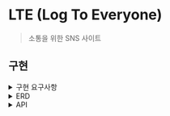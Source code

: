 # LTE (Log To Everyone)

> 소통을 위한 SNS 사이트

## 구현

<details>
<summary>구현 요구사항</summary>

## 1. 인증 방식

- Spring Security 기반의 JWT 인증 방식을 채택한다.
- AccessToken + Refresh Token을 사용한 인증 방식을 채택한다.
- Token 에는 식별자 번호와 닉네임이 저장된다.

## 2. 회원

### 회원가입 및 수정

- 사용자는 회원가입 시 ID, PASSWORD, 닉네임, 프로필 사진 (선택)을 입력해야한다.
    - ID는 최소 5자에서 최대 10자이며 알파벳 대소문자와 숫자만 입력 가능하다.
    - PASSWORD는 최소 6자에서 최대 15자이며 알파벳 대소문자와 숫자, 특수문자만 입력 가능하다. PASSWORD 에는 알파벳, 숫자, 특수문자가 포함 되어야한다.
    - 닉네임은 최소 3글자에서 최대 6자이며 알파벳, 한글, 슷자만 입력 가능하다.
- ID와 닉네임은 타인과 중복 불가능하다.
- 닉네임과 PASSWORD는 수정 가능하다.
- 프로필 사진은 설정하지 않을 경우 기본 사진이며, 추가 시 변경된다.
- 계정 삭제는 Soft Delete로 동작한다.
- 계정을 삭제할 시 팔로우 관련 데이터가 모두 삭제된다.

## 3. 게시글

### 게시글 관리

- 게시글 등록 시 제목, 내용을 입력 가능하다.
    - 제목은 최소 한 글자 이상 작성 해야한다.
    - 제목은 30자 이내로 작성해야한다.
    - 내용은 비어있으면 안되지만, 공백으로 채워진 내용은 허용한다.
- 제목과 내용은 수정 가능하다.
- 게시글 등록 날짜는 최초 등록 날짜 기준이다.
- 작성자는 현재 시간 이후로 게시글 자동 삭제 기능을 추가할 수 있다.
    - 자동 삭제 시간은 등록 시간 이후어야한다.
    - 자동 삭제는 년,월,일,시,분으로 등록 가능하다.
- 게시글 등록 시 팔로위만 보기 기능을 추가할 수 있다.
    - 자신이 팔로우한 사람만 해당 게시글을 조회할 수 있다.
- 게시글을 조회할 시 조회수가 증가한다.
- 게시글을 추천할 시 추천수가 증가한다.
- 추천은 멤버마다 각 게시글당 1회만 가능하다.
- 게시글은 삭제 가능하다.
- 게시글은 Soft Deleted로 동작한다.

### 게시글 조회

- 게시글 검색은 작성자 닉네임, 게시글 제목으로 검색 가능하다.
    - 검색 내용 일부만 포함되어도 검색 된다.
- 게시글 정렬은 최신 등록일, 최다 조회수, 최다 추천수로 가능하다.

### 댓글

- 댓글 등록 시 내용을 입력 가능하다.
    - 내용은 최소 한 글자 이상 작성 해야한다.
- 내용은 수정 가능하다.
- 댓글 등록 날짜는 최초 등록 날짜 기준이다.
- 댓글은 삭제 가능하다.
- 타인이 댓글을 작성하면 작성자에게 알림이 전송된다.

## 4. 팔로우

- 자신의 팔로워와 팔로위 목록을 조회할 수 있다.
- 타 회원을 팔로우와 언팔로우할 수 있다.
- 타 회원이 팔로우하면 팔로위에게 알림이 전송된다.
- 게시글을 작성하면 팔로워들에게 알림이 전송된다.
- 자신이 팔로우한 멤버들의 글을 모아서 확인 가능하다.

</details>

<details>
<summary>ERD</summary>
<img src="ERD.png" alt="ERD Diagram" />
</details>

<details>
<summary>API</summary>
<p><a href="http://43.200.205.79:8080/swagger-ui/index.html">API 문서 보러가기</a></p>  
</details>
